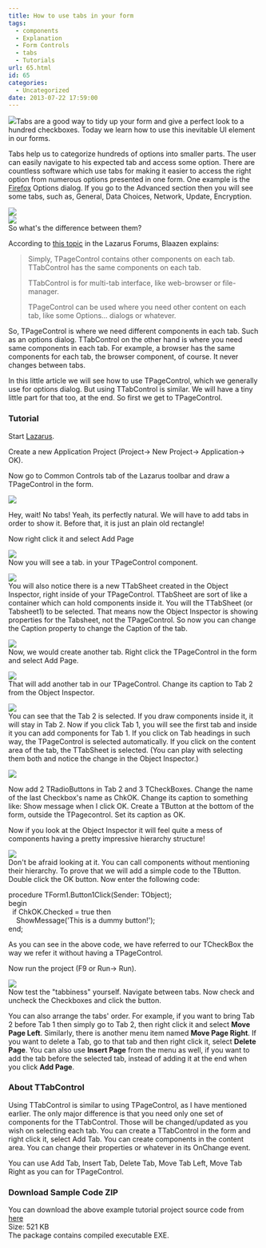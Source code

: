 ```yaml
---
title: How to use tabs in your form
tags:
  - components
  - Explanation
  - Form Controls
  - tabs
  - Tutorials
url: 65.html
id: 65
categories:
  - Uncategorized
date: 2013-07-22 17:59:00
---
```


![](http://1.bp.blogspot.com/-gt2IIAr3t8w/Ue1abI_4q0I/AAAAAAAABNI/HgzOGCj3tvA/s1600/tab-components-thumb.gif)Tabs are a good way to tidy up your form and give a perfect look to a hundred checkboxes. Today we learn how to use this inevitable UI element in our forms.  
  
  
  
Tabs help us to categorize hundreds of options into smaller parts. The user can easily navigate to his expected tab and access some option. There are countless software which use tabs for making it easier to access the right option from numerous options presented in one form. One example is the [Firefox](http://www.mozilla.org/en-US/firefox/new/) Options dialog. If you go to the Advanced section then you will see some tabs, such as, General, Data Choices, Network, Update, Encryption.  
  
![](http://2.bp.blogspot.com/-BRuU34RjM9I/Ue1GI-BmfiI/AAAAAAAABK0/qLINMCfjqsI/s1600/firefox-options-tabs.gif)  
![](http://1.bp.blogspot.com/-4lLSGj7iEjU/Ue1JS25k_TI/AAAAAAAABLE/z0H8a1AcFFo/s1600/tab-components-lazarus.gif)  
So what's the difference between them?  
  
According to [this topic](http://forum.lazarus.freepascal.org/index.php?topic=18853.0) in the Lazarus Forums, Blaazen explains:  
  

> Simply, TPageControl contains other components on each tab.  
> TTabControl has the same components on each tab.  
>   
> TTabControl is for multi-tab interface, like web-browser or file-manager.  
>   
> TPageControl can be used where you need other content on each tab, like some Options... dialogs or whatever.

  
So, TPageControl is where we need different components in each tab. Such as an options dialog. TTabControl on the other hand is where you need same components in each tab. For example, a browser has the same components for each tab, the browser component, of course. It never changes between tabs.  
  
In this little article we will see how to use TPageControl, which we generally use for options dialog. But using TTabControl is similar. We will have a tiny little part for that too, at the end. So first we get to TPageControl.  
  

### Tutorial

Start [Lazarus](http://www.lazarus.freepascal.org/).  
  
Create a new Application Project (Project-> New Project-> Application-> OK).  
  
Now go to Common Controls tab of the Lazarus toolbar and draw a TPageControl in the form.  
  
![](http://1.bp.blogspot.com/-fBsYLwkNI-w/Ue1NT_eKOaI/AAAAAAAABLU/KkmuvAkuZ-8/s1600/TPageControl-1.gif)  
  
Hey, wait! No tabs! Yeah, its perfectly natural. We will have to add tabs in order to show it. Before that, it is just an plain old rectangle!  
  
Now right click it and select Add Page  
  
![](http://1.bp.blogspot.com/-RWOqKiuciG4/Ue1NpQeZrPI/AAAAAAAABLc/p4nhMZMwzyE/s1600/TPageControl-2.gif)  
Now you will see a tab. in your TPageControl component.  
  
![](http://3.bp.blogspot.com/-gL-Qh9pPR4A/Ue1O29w7J7I/AAAAAAAABL0/ZKkHmg_wsNA/s1600/TPageControl-3.gif)  
You will also notice there is a new TTabSheet created in the Object Inspector, right inside of your TPageControl. TTabSheet are sort of like a container which can hold components inside it. You will the TTabSheet (or Tabsheet1) to be selected. That means now the Object Inspector is showing properties for the Tabsheet, not the TPageControl. So now you can change the Caption property to change the Caption of the tab.  
  
![](http://2.bp.blogspot.com/-bnIkUVgCcoQ/Ue1OyMZg00I/AAAAAAAABLs/fvazs7QNwsE/s1600/TPageControl-4.gif)  
Now, we would create another tab. Right click the TPageControl in the form and select Add Page.  
  
![](http://3.bp.blogspot.com/-1xquwzuxZFw/Ue1QTXrjeeI/AAAAAAAABME/wbbEdJe6yi8/s1600/TPageControl-5.gif)  
That will add another tab in our TPageControl. Change its caption to Tab 2 from the Object Inspector.  
  
![](http://4.bp.blogspot.com/-CYpJkOfefF8/Ue1S60yEGUI/AAAAAAAABMU/BRu7kzlAnk8/s1600/TPageControl-6.gif)  
You can see that the Tab 2 is selected. If you draw components inside it, it will stay in Tab 2. Now if you click Tab 1, you will see the first tab and inside it you can add components for Tab 1. If you click on Tab headings in such way, the TPageControl is selected automatically. If you click on the content area of the tab, the TTabSheet is selected. (You can play with selecting them both and notice the change in the Object Inspector.)  
  
![](http://1.bp.blogspot.com/-XZLttOJVK7Q/Ue1WjLKAoRI/AAAAAAAABMk/j_-csvgwiEU/s1600/selecting-tab-lazarus.gif)  
  
Now add 2 TRadioButtons in Tab 2 and 3 TCheckBoxes. Change the name of the last Checkbox's name as ChkOK. Change its caption to something like: Show message when I click OK. Create a TButton at the bottom of the form, outside the TPagecontrol. Set its caption as OK.  
  
Now if you look at the Object Inspector it will feel quite a mess of components having a pretty impressive hierarchy structure!  
  
![](http://3.bp.blogspot.com/--dzYyTkfkck/Ue1ZB6eTHBI/AAAAAAAABM0/UTtk0cj86Ek/s1600/components-object-inspector.gif)  
Don't be afraid looking at it. You can call components without mentioning their hierarchy. To prove that we will add a simple code to the TButton. Double click the OK button. Now enter the following code:  
  

procedure TForm1.Button1Click(Sender: TObject);  
begin  
  if ChkOK.Checked = true then  
    ShowMessage('This is a dummy button!');  
end;

  
As you can see in the above code, we have referred to our TCheckBox the way we refer it without having a TPageControl.  
  
Now run the project (F9 or Run-> Run).  
  
![](http://2.bp.blogspot.com/-QJZCBLeSVFw/Ue1Z20YVOmI/AAAAAAAABM8/G0NPq1X3hDo/s1600/tab-program-lazarus.gif)  
Now test the "tabbiness" yourself. Navigate between tabs. Now check and uncheck the Checkboxes and click the button.  
  
You can also arrange the tabs' order. For example, if you want to bring Tab 2 before Tab 1 then simply go to Tab 2, then right click it and select **Move Page Left**. Similarly, there is another menu item named **Move Page Right**. If you want to delete a Tab, go to that tab and then right click it, select **Delete Page**. You can also use **Insert Page** from the menu as well, if you want to add the tab before the selected tab, instead of adding it at the end when you click **Add Page**.  
  

### About TTabControl

Using TTabControl is similar to using TPageControl, as I have mentioned earlier. The only major difference is that you need only one set of components for the TTabControl. Those will be changed/updated as you wish on selecting each tab. You can create a TTabControl in the form and right click it, select Add Tab. You can create components in the content area. You can change their properties or whatever in its OnChange event.  
  
You can use Add Tab, Insert Tab, Delete Tab, Move Tab Left, Move Tab Right as you can for TPageControl.  
  
  

### Download Sample Code ZIP

You can download the above example tutorial project source code from [here](https://www.dropbox.com/s/pk701y03xg08gvn/TabTest.zip?dl=1)  
Size: 521 KB  
The package contains compiled executable EXE.